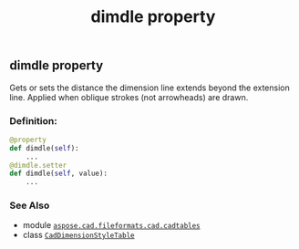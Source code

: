 ﻿---
title: dimdle property
second_title: Aspose.CAD for Python via .NET API References
description: 
type: docs
weight: 390
url: /python-net/aspose.cad.fileformats.cad.cadtables/caddimensionstyletable/dimdle/
is_root: false
---

## dimdle property


Gets or sets the distance the dimension line extends beyond the extension line.
Applied when oblique strokes (not arrowheads) are drawn.
### Definition:
```python
@property
def dimdle(self):
    ...
@dimdle.setter
def dimdle(self, value):
    ...
```

### See Also
* module [`aspose.cad.fileformats.cad.cadtables`](../../)
* class [`CadDimensionStyleTable`](/cad/python-net/aspose.cad.fileformats.cad.cadtables/caddimensionstyletable)
